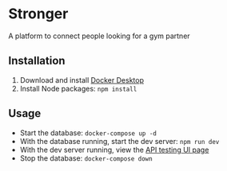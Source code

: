 # Stronger

A platform to connect people looking for a gym partner

## Installation

1. Download and install [Docker Desktop](https://www.docker.com/products/docker-desktop/)
2. Install Node packages: `npm install`

## Usage

- Start the database: `docker-compose up -d`
- With the database running, start the dev server: `npm run dev`
- With the dev server running, view the [API testing UI page](http://localhost:3000/v0/api-docs)
- Stop the database: `docker-compose down`
